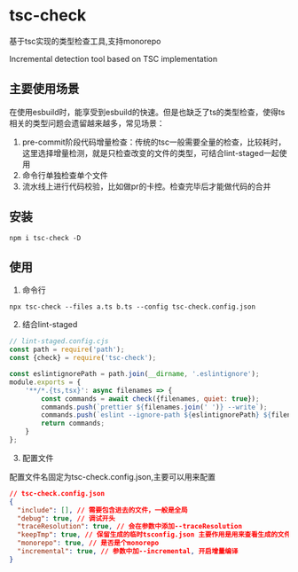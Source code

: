 # tsc-check

基于tsc实现的类型检查工具,支持monorepo

Incremental detection tool based on TSC implementation

## 主要使用场景

在使用esbuild时，能享受到esbuild的快速。但是也缺乏了ts的类型检查，使得ts相关的类型问题会遗留越来越多，常见场景：

1. pre-commit阶段代码增量检查：传统的tsc一般需要全量的检查，比较耗时，这里选择增量检测，就是只检查改变的文件的类型，可结合lint-staged一起使用
2. 命令行单独检查单个文件
3. 流水线上进行代码校验，比如做pr的卡控。检查完毕后才能做代码的合并

## 安装

```shell
npm i tsc-check -D
```

## 使用

1. 命令行

```shell
npx tsc-check --files a.ts b.ts --config tsc-check.config.json

```

2. 结合lint-staged

```js
// lint-staged.config.cjs
const path = require('path');
const {check} = require('tsc-check');

const eslintignorePath = path.join(__dirname, '.eslintignore');
module.exports = {
    '**/*.{ts,tsx}': async filenames => {
        const commands = await check({filenames, quiet: true});
        commands.push(`prettier ${filenames.join(' ')} --write`);
        commands.push(`eslint --ignore-path ${eslintignorePath} ${filenames.join(' ')} --fix --quiet --cache`);
        return commands;
    }
};

```

3. 配置文件

配置文件名固定为tsc-check.config.json,主要可以用来配置
```json
// tsc-check.config.json
{
  "include": [], // 需要包含进去的文件，一般是全局
  "debug": true, // 调试开头
  "traceResolution": true, // 会在参数中添加--traceResolution
  "keepTmp": true, // 保留生成的临时tsconfig.json 主要作用是用来查看生成的文件是否符合预期
  "monorepo": true, // 是否是个monorepo
  "incremental": true, // 参数中加--incremental, 开启增量编译
}
```
